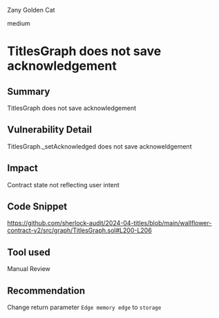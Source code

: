 Zany Golden Cat

medium

# TitlesGraph does not save acknowledgement

## Summary

TitlesGraph does not save acknowledgement

## Vulnerability Detail

TitlesGraph._setAcknowledged does not save acknoweldgement

## Impact

Contract state not reflecting user intent

## Code Snippet

https://github.com/sherlock-audit/2024-04-titles/blob/main/wallflower-contract-v2/src/graph/TitlesGraph.sol#L200-L206

## Tool used

Manual Review

## Recommendation

Change return parameter `Edge memory edge` to `storage`